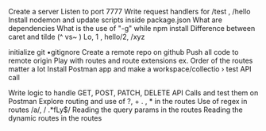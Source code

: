 Create a server
Listen to port 7777
Write request handlers for /test , /hello
Install nodemon and update scripts inside package.json
What are dependencies
What is the use of "-g" while npm install
Difference between caret and tilde (^ vs~ )
Lo, 1 , hello/2, /xyz

initialize git
•gitignore
Create a remote repo on github
Push all code to remote origin
Play with routes and route extensions ex.
Order of the routes matter a lot
Install Postman app and make a workspace/collectio › test API call

Write logic to handle GET, POST, PATCH, DELETE API Calls and test them on Postman
Explore routing and use of ?, + . , * in the routes
Use of regex in routes /a/, / .*fLy$/
Reading the query params in the routes
Reading the dynamic routes in the routes